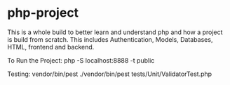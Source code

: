 # php-project
This is a whole build to better learn and understand php and how a project is build from scratch. This includes Authentication, Models, Databases, HTML, frontend and backend.

To Run the Project:
php -S localhost:8888 -t public

Testing:
vendor/bin/pest
./vendor/bin/pest tests/Unit/ValidatorTest.php